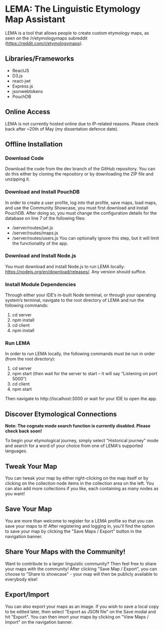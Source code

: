 # LEMA: The Linguistic Etymology Map Assistant
LEMA is a tool that allows people to create custom etymology maps, as seen on the /r/etymologymaps subreddit (https://reddit.com/r/etymologymaps).

## Libraries/Frameworks

* ReactJS
* D3.js
* react-jwt
* Express.js
* jsonwebtokens
* PouchDB

## Online Access
LEMA is not currently hosted online due to IP-related reasons. Please check back after ~20th of May (my dissertation defence date).

## Offline Installation

### Download Code
Download the code from the dev branch of the GitHub repository. You can do this either by cloning the repository or by downloading the ZIP file and unzipping it.

### Download and Install PouchDB
In order to create a user profile, log into that profile, save maps, load maps, and use the Community Showcase, you must first download and install PouchDB.
After doing so, you must change the configuration details for the database on line 7 of the following files:
 * /server/routes/jwt.js
 * /server/routes/maps.js
 * /server/routes/users.js
You can optionally ignore this step, but it will limit the functionality of the app.

### Download and Install Node.js
You must download and install Node.js to run LEMA locally: https://nodejs.org/en/download/releases/. Any version should suffice.

### Install Module Dependencies
Through either your IDE’s in-built Node terminal, or through your operating system’s terminal, navigate to the root directory of LEMA and run the following commands:
  1.	cd server
  2.	npm install
  3.	cd client
  4.	npm install

### Run LEMA
In order to run LEMA locally, the following commands must be run in order (from the root directory):
  1.	cd server
  2.	npm start (then wait for the server to start – it will say “Listening on port 5000”)
  3.	cd client
  4.	npm start

Then navigate to http://localhost:3000 or wait for your IDE to open the app.

## Discover Etymological Connections

**Note: The cognate mode search function is currently disabled. Please check back soon!**

To begin your etymological journey, simply select "Historical journey" mode and search for a word of your choice from one of LEMA's supported languages.

## Tweak Your Map

You can tweak your map by either right-clicking on the map itself or by clicking on the collection node items in the collection area on the left.
You can also add more collections if you like, each containing as many nodes as you want!

## Save Your Map

You are more than welcome to register for a LEMA profile so that you can save your maps to it! 
After registering and logging in, you'll find the option to save your map by clicking the "Save Maps / Export" button in the navigation banner.

## Share Your Maps with the Community!

Want to contribute to a larger linguistic community? Then feel free to share your maps with the community!
After clicking "Save Map / Export", you can choose to "Share to showcase" - your map will then be publicly available to everybody else!

## Export/Import

You can also export your maps as an image. If you wish to save a local copy to be edited later, then select "Export as JSON file" on the Save modal and hit "Export".
You can then imort your maps by clicking on "View Maps / Import" on the navigation banner.
